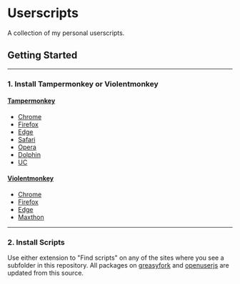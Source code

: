 # Userscripts

A collection of my personal userscripts.

## Getting Started

---

### 1. Install Tampermonkey or Violentmonkey

#### [Tampermonkey](https://www.tampermonkey.net/)
- [Chrome](https://chrome.google.com/webstore/detail/dhdgffkkebhmkfjojejmpbldmpobfkfo)
- [Firefox](https://addons.mozilla.org/en-US/firefox/addon/tampermonkey/)
- [Edge](https://microsoftedge.microsoft.com/addons/detail/iikmkjmpaadaobahmlepeloendndfphd)
- [Safari](https://apps.apple.com/app/apple-store/id1482490089?pt=117945903&ct=tm.net&mt=8)
- [Opera](https://addons.opera.com/en/extensions/details/tampermonkey-beta/)
- [Dolphin](https://play.google.com/store/apps/details?id=net.tampermonkey.dolphin)
- [UC](https://play.google.com/store/apps/details?id=net.tampermonkey.uc)

#### [Violentmonkey](https://violentmonkey.github.io/)
- [Chrome](https://chrome.google.com/webstore/detail/violent-monkey/jinjaccalgkegednnccohejagnlnfdag)
- [Firefox](https://addons.mozilla.org/firefox/addon/violentmonkey/)
- [Edge](https://microsoftedge.microsoft.com/addons/detail/eeagobfjdenkkddmbclomhiblgggliao)
- [Maxthon](http://extension.maxthon.com/detail/index.php?view_id=1680)

---

### 2. Install Scripts

Use either extension to "Find scripts" on any of the sites where you see a subfolder in this repository. All packages on [greasyfork](https://greasyfork.org/en/users/1000822-jgladwill) and [openuserjs](https://openuserjs.org/users/jgladwill/) are updated from this source.